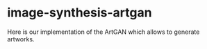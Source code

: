 # image-synthesis-artgan
Here is our implementation of the ArtGAN which allows to generate artworks.
